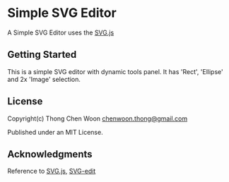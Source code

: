 # Simple SVG Editor

A Simple SVG Editor uses the [SVG.js](https://svgjs.com)

## Getting Started

This is a simple SVG editor with dynamic tools panel. It has 'Rect', 'Ellipse' and 2x 'Image' selection.

## License

Copyright(c)
Thong Chen Woon chenwoon.thong@gmail.com

Published under an MIT License.

## Acknowledgments

Reference to [SVG.js](https://svgjs.com), [SVG-edit](https://code.google.com/archive/p/svg-edit)
